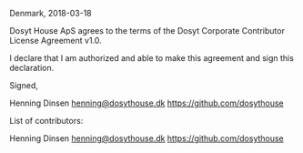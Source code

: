 Denmark, 2018-03-18

Dosyt House ApS agrees to the terms of the Dosyt Corporate Contributor License
Agreement v1.0.

I declare that I am authorized and able to make this agreement and sign this
declaration.

Signed,

Henning Dinsen henning@dosythouse.dk https://github.com/dosythouse

List of contributors:

Henning Dinsen henning@dosythouse.dk https://github.com/dosythouse

